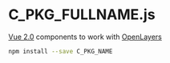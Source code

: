 # C_PKG_FULLNAME.js <!-- {.title} -->

[Vue 2.0](https://vuejs.org/ "Vue Homepage")<!-- {target="_blank"} --> components to work with 
[OpenLayers](https://openlayers.org/ "OpenLayers Homepage")<!-- {target="_blank"} --> 
<!-- {p:.subtitle} -->

```bash
npm install --save C_PKG_NAME
```
